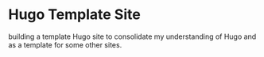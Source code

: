 # Hugo Template Site

building a template Hugo site to consolidate
my understanding of Hugo and as a template for some other sites.